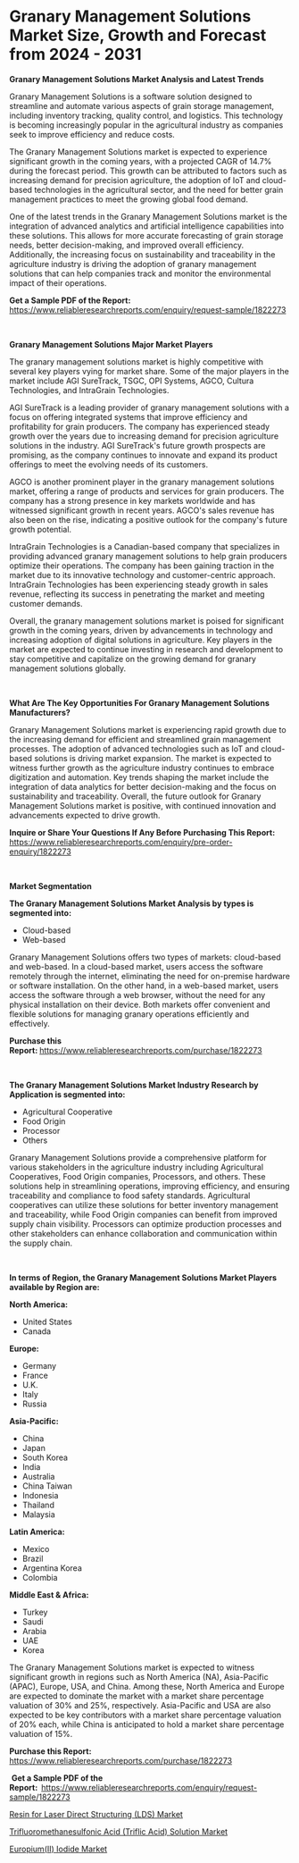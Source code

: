 <p><h1>Granary Management Solutions Market Size, Growth and Forecast from 2024 - 2031</h1></p><p><strong>Granary Management Solutions Market Analysis and Latest Trends</strong></p>
<p><p>Granary Management Solutions is a software solution designed to streamline and automate various aspects of grain storage management, including inventory tracking, quality control, and logistics. This technology is becoming increasingly popular in the agricultural industry as companies seek to improve efficiency and reduce costs.</p><p>The Granary Management Solutions market is expected to experience significant growth in the coming years, with a projected CAGR of 14.7% during the forecast period. This growth can be attributed to factors such as increasing demand for precision agriculture, the adoption of IoT and cloud-based technologies in the agricultural sector, and the need for better grain management practices to meet the growing global food demand.</p><p>One of the latest trends in the Granary Management Solutions market is the integration of advanced analytics and artificial intelligence capabilities into these solutions. This allows for more accurate forecasting of grain storage needs, better decision-making, and improved overall efficiency. Additionally, the increasing focus on sustainability and traceability in the agriculture industry is driving the adoption of granary management solutions that can help companies track and monitor the environmental impact of their operations.</p></p>
<p><strong>Get a Sample PDF of the Report:&nbsp;</strong> <a href="https://www.reliableresearchreports.com/enquiry/request-sample/1822273">https://www.reliableresearchreports.com/enquiry/request-sample/1822273</a></p>
<p>&nbsp;</p>
<p><strong>Granary Management Solutions Major Market Players</strong></p>
<p><p>The granary management solutions market is highly competitive with several key players vying for market share. Some of the major players in the market include AGI SureTrack, TSGC, OPI Systems, AGCO, Cultura Technologies, and IntraGrain Technologies.</p><p>AGI SureTrack is a leading provider of granary management solutions with a focus on offering integrated systems that improve efficiency and profitability for grain producers. The company has experienced steady growth over the years due to increasing demand for precision agriculture solutions in the industry. AGI SureTrack's future growth prospects are promising, as the company continues to innovate and expand its product offerings to meet the evolving needs of its customers.</p><p>AGCO is another prominent player in the granary management solutions market, offering a range of products and services for grain producers. The company has a strong presence in key markets worldwide and has witnessed significant growth in recent years. AGCO's sales revenue has also been on the rise, indicating a positive outlook for the company's future growth potential.</p><p>IntraGrain Technologies is a Canadian-based company that specializes in providing advanced granary management solutions to help grain producers optimize their operations. The company has been gaining traction in the market due to its innovative technology and customer-centric approach. IntraGrain Technologies has been experiencing steady growth in sales revenue, reflecting its success in penetrating the market and meeting customer demands.</p><p>Overall, the granary management solutions market is poised for significant growth in the coming years, driven by advancements in technology and increasing adoption of digital solutions in agriculture. Key players in the market are expected to continue investing in research and development to stay competitive and capitalize on the growing demand for granary management solutions globally.</p></p>
<p>&nbsp;</p>
<p><strong>What Are The Key Opportunities For Granary Management Solutions Manufacturers?</strong></p>
<p><p>Granary Management Solutions market is experiencing rapid growth due to the increasing demand for efficient and streamlined grain management processes. The adoption of advanced technologies such as IoT and cloud-based solutions is driving market expansion. The market is expected to witness further growth as the agriculture industry continues to embrace digitization and automation. Key trends shaping the market include the integration of data analytics for better decision-making and the focus on sustainability and traceability. Overall, the future outlook for Granary Management Solutions market is positive, with continued innovation and advancements expected to drive growth.</p></p>
<p><strong>Inquire or Share Your Questions If Any Before Purchasing This Report:</strong> <a href="https://www.reliableresearchreports.com/enquiry/pre-order-enquiry/1822273">https://www.reliableresearchreports.com/enquiry/pre-order-enquiry/1822273</a></p>
<p>&nbsp;</p>
<p><strong>Market Segmentation</strong></p>
<p><strong>The Granary Management Solutions Market Analysis by types is segmented into:</strong></p>
<p><ul><li>Cloud-based</li><li>Web-based</li></ul></p>
<p><p>Granary Management Solutions offers two types of markets: cloud-based and web-based. In a cloud-based market, users access the software remotely through the internet, eliminating the need for on-premise hardware or software installation. On the other hand, in a web-based market, users access the software through a web browser, without the need for any physical installation on their device. Both markets offer convenient and flexible solutions for managing granary operations efficiently and effectively.</p></p>
<p><strong>Purchase this Report:&nbsp;</strong><a href="https://www.reliableresearchreports.com/purchase/1822273">https://www.reliableresearchreports.com/purchase/1822273</a></p>
<p>&nbsp;</p>
<p><strong>The Granary Management Solutions Market Industry Research by Application is segmented into:</strong></p>
<p><ul><li>Agricultural Cooperative</li><li>Food Origin</li><li>Processor</li><li>Others</li></ul></p>
<p><p>Granary Management Solutions provide a comprehensive platform for various stakeholders in the agriculture industry including Agricultural Cooperatives, Food Origin companies, Processors, and others. These solutions help in streamlining operations, improving efficiency, and ensuring traceability and compliance to food safety standards. Agricultural cooperatives can utilize these solutions for better inventory management and traceability, while Food Origin companies can benefit from improved supply chain visibility. Processors can optimize production processes and other stakeholders can enhance collaboration and communication within the supply chain.</p></p>
<p>&nbsp;</p>
<p><strong>In terms of Region, the Granary Management Solutions Market Players available by Region are:</strong></p>
<p>
    <p> <strong> North America: </strong>
        <ul>
            <li>United States</li>
            <li>Canada</li>
        </ul>
        </p> 
    <p> <strong> Europe: </strong>
        <ul>
            <li>Germany</li>
            <li>France</li>
            <li>U.K.</li>
            <li>Italy</li>
            <li>Russia</li>
        </ul>
        </p> 
    <p> <strong> Asia-Pacific: </strong>
        <ul>
            <li>China</li>
            <li>Japan</li>
            <li>South Korea</li>
            <li>India</li>
            <li>Australia</li>
            <li>China Taiwan</li>
            <li>Indonesia</li>
            <li>Thailand</li>
            <li>Malaysia</li>
        </ul>
        </p> 
    <p> <strong> Latin America: </strong>
        <ul>
            <li>Mexico</li>
            <li>Brazil</li>
            <li>Argentina Korea</li>
            <li>Colombia</li>
        </ul>
        </p> 
    <p> <strong> Middle East & Africa: </strong>
        <ul>
            <li>Turkey</li>
            <li>Saudi</li>
            <li>Arabia</li>
            <li>UAE</li>
            <li>Korea</li>
        </ul>
    </p>
    </p>
<p><p>The Granary Management Solutions market is expected to witness significant growth in regions such as North America (NA), Asia-Pacific (APAC), Europe, USA, and China. Among these, North America and Europe are expected to dominate the market with a market share percentage valuation of 30% and 25%, respectively. Asia-Pacific and USA are also expected to be key contributors with a market share percentage valuation of 20% each, while China is anticipated to hold a market share percentage valuation of 15%.</p></p>
<p><strong>Purchase this Report: </strong><a href="https://www.reliableresearchreports.com/purchase/1822273">https://www.reliableresearchreports.com/purchase/1822273</a></p>
<p>&nbsp;<strong>Get a Sample PDF of the Report:&nbsp;&nbsp;</strong><a href="https://www.reliableresearchreports.com/enquiry/request-sample/1822273">https://www.reliableresearchreports.com/enquiry/request-sample/1822273</a></p>
<p><strong></strong></p>
<p><p><a href="https://view.publitas.com/reportprime-1/resin-for-laser-direct-structuring-lds-market-a-comprehensive-report-of-its-market-share-growth-trends-2024-2031/">Resin for Laser Direct Structuring (LDS) Market</a></p><p><a href="https://view.publitas.com/reportprime-1/trifluoromethanesulfonic-acid-triflic-acid-solution-market-research-report-provides-critical-insights-that-can-help-shape-business-development-and-investment-strategies/">Trifluoromethanesulfonic Acid (Triflic Acid) Solution Market</a></p><p><a href="https://view.publitas.com/reportprime-1/europium-ii-iodide-market-size-growing-and-forecasted-for-period-from-2024-2031-and-provides-complete-market-analysis-of-this-market/">Europium(II) Iodide Market</a></p></p>